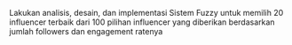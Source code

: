Lakukan analisis, desain, dan implementasi Sistem Fuzzy untuk memilih 20 influencer terbaik dari 100 pilihan influencer yang diberikan berdasarkan jumlah followers dan engagement ratenya
